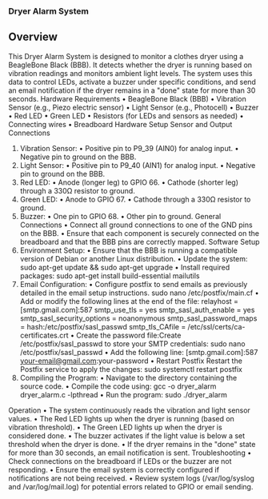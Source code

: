 ### Dryer Alarm System
## Overview
This Dryer Alarm System is designed to monitor a clothes dryer using a BeagleBone Black (BBB). It detects whether the dryer is running based on vibration readings and monitors ambient light levels. The system uses this data to control LEDs, activate a buzzer under specific conditions, and send an email notification if the dryer remains in a "done" state for more than 30 seconds.
Hardware Requirements
•	BeagleBone Black (BBB)
•	Vibration Sensor (e.g., Piezo electric sensor)
•	Light Sensor (e.g., Photocell)
•	Buzzer
•	Red LED
•	Green LED
•	Resistors (for LEDs and sensors as needed)
•	Connecting wires
•	Breadboard
Hardware Setup
Sensor and Output Connections
1.	Vibration Sensor:
•	Positive pin to P9_39 (AIN0) for analog input.
•	Negative pin to ground on the BBB.
2.	Light Sensor:
•	Positive pin to P9_40 (AIN1) for analog input.
•	Negative pin to ground on the BBB.
3.	Red LED:
•	Anode (longer leg) to GPIO 66.
•	Cathode (shorter leg) through a 330Ω resistor to ground.
4.	Green LED:
•	Anode to GPIO 67.
•	Cathode through a 330Ω resistor to ground.
5.	Buzzer:
•	One pin to GPIO 68.
•	Other pin to ground.
General Connections
•	Connect all ground connections to one of the GND pins on the BBB.
•	Ensure that each component is securely connected on the breadboard and that the BBB pins are correctly mapped.
Software Setup
1.	Environment Setup:
•	Ensure that the BBB is running a compatible version of Debian or another Linux distribution.
•	Update the system: sudo apt-get update && sudo apt-get upgrade
•	Install required packages: sudo apt-get install build-essential mailutils
2.	Email Configuration:
•	Configure postfix to send emails as previously detailed in the email setup instructions.
sudo nano /etc/postfix/main.cf 
•	Add or modify the following lines at the end of the file: 
relayhost = [smtp.gmail.com]:587
smtp_use_tls = yes
smtp_sasl_auth_enable = yes
smtp_sasl_security_options = noanonymous
smtp_sasl_password_maps = hash:/etc/postfix/sasl_passwd
smtp_tls_CAfile = /etc/ssl/certs/ca-certificates.crt
•	Create the password file:Create /etc/postfix/sasl_passwd to store your SMTP credentials: sudo nano /etc/postfix/sasl_passwd
•	Add the following line:
 [smtp.gmail.com]:587 your-email@gmail.com:your-password 
•	Restart Postfix Restart the Postfix service to apply the changes: 
sudo systemctl restart postfix
3.	Compiling the Program:
•	Navigate to the directory containing the source code.
•	Compile the code using: gcc -o dryer_alarm dryer_alarm.c -lpthread
•	Run the program: sudo ./dryer_alarm

Operation
•	The system continuously reads the vibration and light sensor values.
•	The Red LED lights up when the dryer is running (based on vibration threshold).
•	The Green LED lights up when the dryer is considered done.
•	The buzzer activates if the light value is below a set threshold when the dryer is done.
•	If the dryer remains in the "done" state for more than 30 seconds, an email notification is sent.
Troubleshooting
•	Check connections on the breadboard if LEDs or the buzzer are not responding.
•	Ensure the email system is correctly configured if notifications are not being received.
•	Review system logs (/var/log/syslog and /var/log/mail.log) for potential errors related to GPIO or email sending.

